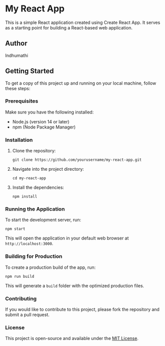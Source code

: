 # My React App

This is a simple React application created using Create React App. It serves as a starting point for building a React-based web application.

## Author

Indhumathi

## Getting Started

To get a copy of this project up and running on your local machine, follow these steps:

### Prerequisites

Make sure you have the following installed:

- Node.js (version 14 or later)
- npm (Node Package Manager)

### Installation

1. Clone the repository:

   ```
   git clone https://github.com/yourusername/my-react-app.git
   ```

2. Navigate into the project directory:

   ```
   cd my-react-app
   ```

3. Install the dependencies:

   ```
   npm install
   ```

### Running the Application

To start the development server, run:

```
npm start
```

This will open the application in your default web browser at `http://localhost:3000`.

### Building for Production

To create a production build of the app, run:

```
npm run build
```

This will generate a `build` folder with the optimized production files.

### Contributing

If you would like to contribute to this project, please fork the repository and submit a pull request.

### License

This project is open-source and available under the [MIT License](LICENSE).